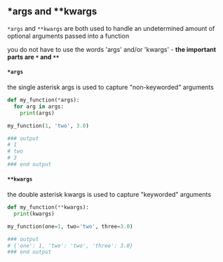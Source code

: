 ## *args and **kwargs
`*args` and `**kwargs` are both used to handle an undetermined amount of optional arguments passed into a function

you do not have to use the words 'args' and/or 'kwargs' - **the important parts are `*` and `**`**

#### `*args`
the single asterisk args is used to capture "non-keyworded" arguments
```python
def my_function(*args):
  for arg in args:
    print(args)

my_function(1, 'two', 3.0)

### output
# 1
# two
# 3
### end output
```

#### `**kwargs`
the double asterisk kwargs is used to capture "keyworded" arguments
```python
def my_function(**kwargs):
  print(kwargs)

my_function(one=1, two='two', three=3.0)

### output
# {'one': 1, 'two': 'two', 'three': 3.0}
### end output
```
